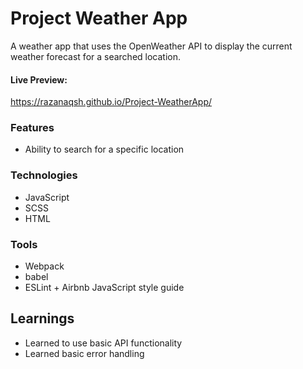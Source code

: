 # Project Weather App

 <p>A weather app that uses the OpenWeather API to display the current weather forecast for a searched location.</p>

#### Live Preview:

https://razanaqsh.github.io/Project-WeatherApp/

### Features

- Ability to search for a specific location

### Technologies

- JavaScript
- SCSS
- HTML

### Tools

- Webpack
- babel
- ESLint + Airbnb JavaScript style guide

## Learnings

- Learned to use basic API functionality
- Learned basic error handling
